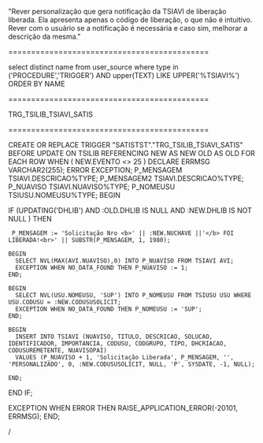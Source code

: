 "Rever personalização que gera notificação da TSIAVI de liberação liberada. Ela apresenta apenas o código de liberação, o que não é intuitivo.
Rever com o usuário se a notificação é necessária e caso sim, melhorar a descrição da mesma."

============================================

select distinct name
from user_source
where type in ('PROCEDURE','TRIGGER')
AND upper(TEXT) LIKE UPPER('%TSIAVI%')
ORDER BY NAME

============================================


TRG_TSILIB_TSIAVI_SATIS


============================================


CREATE OR REPLACE TRIGGER "SATISTST"."TRG_TSILIB_TSIAVI_SATIS" 
BEFORE UPDATE ON TSILIB
REFERENCING NEW AS NEW OLD AS OLD
FOR EACH ROW
 WHEN (
NEW.EVENTO <> 25
      ) DECLARE
    ERRMSG              VARCHAR2(255);
    ERROR               EXCEPTION;
    P_MENSAGEM          TSIAVI.DESCRICAO%TYPE;
    P_MENSAGEM2         TSIAVI.DESCRICAO%TYPE;    
    P_NUAVISO           TSIAVI.NUAVISO%TYPE;
    P_NOMEUSU           TSIUSU.NOMEUSU%TYPE;
BEGIN

  IF (UPDATING('DHLIB') AND :OLD.DHLIB IS NULL AND :NEW.DHLIB IS NOT NULL ) THEN
    
     P_MENSAGEM := 'Solicitação Nro <b>' || :NEW.NUCHAVE ||'</b> FOI LIBERADA!<br>' || SUBSTR(P_MENSAGEM, 1, 1980);
  
    BEGIN 
      SELECT NVL(MAX(AVI.NUAVISO),0) INTO P_NUAVISO FROM TSIAVI AVI;
      EXCEPTION WHEN NO_DATA_FOUND THEN P_NUAVISO := 1;
    END;
    
    BEGIN
      SELECT NVL(USU.NOMEUSU, 'SUP') INTO P_NOMEUSU FROM TSIUSU USU WHERE USU.CODUSU = :NEW.CODUSUSOLICIT;
      EXCEPTION WHEN NO_DATA_FOUND THEN P_NOMEUSU := 'SUP';
    END;
    
    BEGIN
      INSERT INTO TSIAVI (NUAVISO, TITULO, DESCRICAO, SOLUCAO, IDENTIFICADOR, IMPORTANCIA, CODUSU, CODGRUPO, TIPO, DHCRIACAO, CODUSUREMETENTE, NUAVISOPAI)
      VALUES (P_NUAVISO + 1, 'Solicitação Liberada', P_MENSAGEM, '', 'PERSONALIZADO', 0, :NEW.CODUSUSOLICIT, NULL, 'P', SYSDATE, -1, NULL);
      
    END;
  END IF;

  EXCEPTION WHEN ERROR THEN
     RAISE_APPLICATION_ERROR(-20101, ERRMSG);
END; 

/
